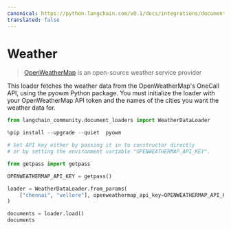 ```yaml
---
canonical: https://python.langchain.com/v0.1/docs/integrations/document_loaders/weather
translated: false
---
```


# Weather

>[OpenWeatherMap](https://openweathermap.org/) is an open-source weather service provider

This loader fetches the weather data from the OpenWeatherMap's OneCall API, using the pyowm Python package. You must initialize the loader with your OpenWeatherMap API token and the names of the cities you want the weather data for.

```python
from langchain_community.document_loaders import WeatherDataLoader
```

```python
%pip install --upgrade --quiet  pyowm
```

```python
# Set API key either by passing it in to constructor directly
# or by setting the environment variable "OPENWEATHERMAP_API_KEY".

from getpass import getpass

OPENWEATHERMAP_API_KEY = getpass()
```

```python
loader = WeatherDataLoader.from_params(
    ["chennai", "vellore"], openweathermap_api_key=OPENWEATHERMAP_API_KEY
)
```

```python
documents = loader.load()
documents
```